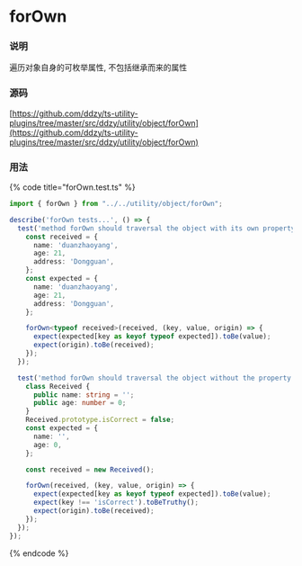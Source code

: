 # forOwn

### 说明

 遍历对象自身的可枚举属性, 不包括继承而来的属性

### 源码

[https://github.com/ddzy/ts-utility-plugins/tree/master/src/ddzy/utility/object/forOwn](https://github.com/ddzy/ts-utility-plugins/tree/master/src/ddzy/utility/object/forOwn)

### 用法

{% code title="forOwn.test.ts" %}
```typescript
import { forOwn } from "../../utility/object/forOwn";

describe('forOwn tests...', () => {
  test('method forOwn should traversal the object with its own property', () => {
    const received = {
      name: 'duanzhaoyang',
      age: 21,
      address: 'Dongguan',
    };
    const expected = {
      name: 'duanzhaoyang',
      age: 21,
      address: 'Dongguan',
    };

    forOwn<typeof received>(received, (key, value, origin) => {
      expect(expected[key as keyof typeof expected]).toBe(value);
      expect(origin).toBe(received);
    });
  });

  test('method forOwn should traversal the object without the property which were  inherite by prototype', () => {
    class Received {
      public name: string = '';
      public age: number = 0;
    }
    Received.prototype.isCorrect = false;
    const expected = {
      name: '',
      age: 0,
    };

    const received = new Received();

    forOwn(received, (key, value, origin) => {
      expect(expected[key as keyof typeof expected]).toBe(value);
      expect(key !== 'isCorrect').toBeTruthy();
      expect(origin).toBe(received);
    });
  });
});
```
{% endcode %}


